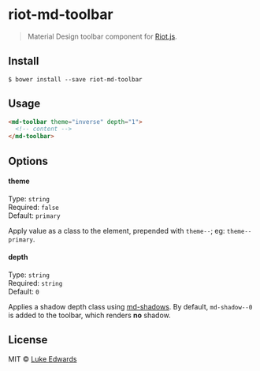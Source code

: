 # riot-md-toolbar

> Material Design toolbar component for [Riot.js](https://github.com/riot/riot).


## Install

```
$ bower install --save riot-md-toolbar
```


## Usage

```html
<md-toolbar theme="inverse" depth="1">
  <!-- content -->
</md-toolbar>
```


## Options

#### theme

Type: `string`<br>
Required: `false`<br>
Default: `primary`

Apply value as a class to the element, prepended with `theme--`; eg: `theme--primary`.

#### depth

Type: `string`<br>
Required: `string`<br>
Default: `0`

Applies a shadow depth class using [md-shadows](https://github.com/lukeed/md-shadows). By default, `md-shadow--0` is added to the toolbar, which renders **no** shadow.


## License

MIT © [Luke Edwards](https://github.com/lukeed)
